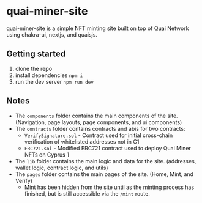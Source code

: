 # quai-miner-site

quai-miner-site is a simple NFT minting site built on top of Quai Network using chakra-ui, nextjs, and quaisjs.

## Getting started

1. clone the repo
2. install dependencies `npm i`
3. run the dev server `npm run dev`

## Notes

- The `components` folder contains the main components of the site. (Navigation, page layouts, page components, and ui components)
- The `contracts` folder contains contracts and abis for two contracts:
  - `VerifySignature.sol` - Contract used for initial cross-chain verification of whitelisted addresses not in C1
  - `ERC721.sol` - Modified ERC721 contract used to deploy Quai Miner NFTs on Cyprus 1
- The `lib` folder contains the main logic and data for the site. (addresses, wallet logic, contract logic, and utils)
- The `pages` folder contains the main pages of the site. (Home, Mint, and Verify)
  - Mint has been hidden from the site until as the minting process has finished, but is still accessible via the `/mint` route.
